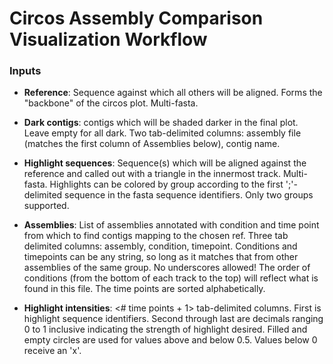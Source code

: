 # Circos Assembly Comparison Visualization Workflow

### Inputs
* **Reference**: Sequence against which all others will be aligned. Forms the "backbone" of the circos plot. Multi-fasta.

* **Dark contigs**: contigs which will be shaded darker in the final plot. Leave empty for all dark. Two tab-delimited columns: assembly file (matches the first column of Assemblies below), contig name.

 * **Highlight sequences**: Sequence(s) which will be aligned against the reference and called out with a triangle in the innermost track. Multi-fasta. Highlights can be colored by group according to the first ';'-delimited sequence in the fasta sequence identifiers. Only two groups supported.

 * **Assemblies**: List of assemblies annotated with condition and time point from which to find contigs mapping to the chosen ref. Three tab delimited columns: assembly, condition, timepoint. Conditions and timepoints can be any string, so long as it matches that from other assemblies of the same group. No underscores allowed! The order of conditions (from the bottom of each track to the top) will reflect what is found in this file. The time points are sorted alphabetically.

 * **Highlight intensities**: <# time points + 1> tab-delimited columns.  First is highlight sequence identifiers.  Second through last are decimals ranging 0 to 1 inclusive indicating the strength of highlight desired. Filled and empty circles are used for values above and below 0.5.  Values below 0 receive an 'x'.

